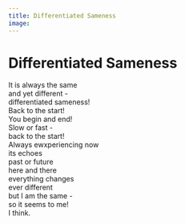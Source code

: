 ```yaml
---
title: Differentiated Sameness
image:
---
```


# Differentiated Sameness

<div class="aphorism-text">

It is always the same  <br/>
and yet different -  <br/>
differentiated sameness!  <br/>
Back to the start!  <br/>
You begin and end!  <br/>
Slow or fast -  <br/>
back to the start!  <br/>
Always ewxperiencing now <br/> 
its echoes   <br/>
past or future  <br/>
here and there  <br/>
everything changes  <br/>
ever different  <br/>
but I am the same -  <br/>
so it seems to me!<br/>
I think.<br/>

</div>